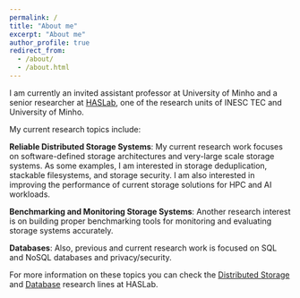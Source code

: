 ```yaml
---
permalink: /
title: "About me"
excerpt: "About me"
author_profile: true
redirect_from: 
  - /about/
  - /about.html
---
```


I am currently an invited assistant professor at University of Minho and a senior researcher at [HASLab](https://www.inesctec.pt/en/centres/haslab), one of the research units of INESC TEC and University of Minho.

My current research topics include:

**Reliable Distributed Storage Systems**: My current research work focuses on software-defined storage architectures and very-large scale storage systems. As some examples, I am interested in storage deduplication, stackable filesystems, and storage security. I am also interested in improving the performance of current storage solutions for HPC and AI workloads.

**Benchmarking and Monitoring Storage Systems**: Another research interest is on building proper benchmarking tools for monitoring and evaluating storage systems accurately.

**Databases**: Also, previous and current research work is focused on SQL and NoSQL databases and privacy/security.

For more information on these topics you can check the [Distributed Storage](https://dsr-haslab.github.io) and [Database](https://dbr-haslab.github.io) research lines at HASLab.